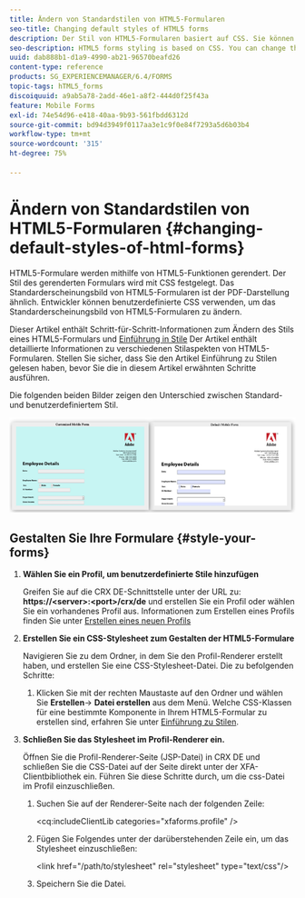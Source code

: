 ```yaml
---
title: Ändern von Standardstilen von HTML5-Formularen
seo-title: Changing default styles of HTML5 forms
description: Der Stil von HTML5-Formularen basiert auf CSS. Sie können die Standardstile des Formulars ändern.
seo-description: HTML5 forms styling is based on CSS. You can change the default styles of the form.
uuid: dab888b1-d1a9-4990-ab21-96570beafd26
content-type: reference
products: SG_EXPERIENCEMANAGER/6.4/FORMS
topic-tags: hTML5_forms
discoiquuid: a9ab5a78-2add-46e1-a8f2-444d0f25f43a
feature: Mobile Forms
exl-id: 74e54d96-e418-40aa-9b93-561fbdd6312d
source-git-commit: bd94d3949f0117aa3e1c9f0e84f7293a5d6b03b4
workflow-type: tm+mt
source-wordcount: '315'
ht-degree: 75%

---
```


# Ändern von Standardstilen von HTML5-Formularen {#changing-default-styles-of-html-forms}

HTML5-Formulare werden mithilfe von HTML5-Funktionen gerendert. Der Stil des gerenderten Formulars wird mit CSS festgelegt. Das Standarderscheinungsbild von HTML5-Formularen ist der PDF-Darstellung ähnlich. Entwickler können benutzerdefinierte CSS verwenden, um das Standarderscheinungsbild von HTML5-Formularen zu ändern.

Dieser Artikel enthält Schritt-für-Schritt-Informationen zum Ändern des Stils eines HTML5-Formulars und [Einführung in Stile](/help/forms/using/css-styles.md) Der Artikel enthält detaillierte Informationen zu verschiedenen Stilaspekten von HTML5-Formularen. Stellen Sie sicher, dass Sie den Artikel Einführung zu Stilen gelesen haben, bevor Sie die in diesem Artikel erwähnten Schritte ausführen.

Die folgenden beiden Bilder zeigen den Unterschied zwischen Standard- und benutzerdefiniertem Stil.

![images-002-small](assets/pictures-002-small.png)

## Gestalten Sie Ihre Formulare {#style-your-forms}

1. **Wählen Sie ein Profil, um benutzerdefinierte Stile hinzufügen**

   Greifen Sie auf die CRX DE-Schnittstelle unter der URL zu: **https://&lt;server>:&lt;port>/crx/de** und erstellen Sie ein Profil oder wählen Sie ein vorhandenes Profil aus. Informationen zum Erstellen eines Profils finden Sie unter [Erstellen eines neuen Profils](/help/forms/using/custom-profile.md)

1. **Erstellen Sie ein CSS-Stylesheet zum Gestalten der HTML5-Formulare**

   Navigieren Sie zu dem Ordner, in dem Sie den Profil-Renderer erstellt haben, und erstellen Sie eine CSS-Stylesheet-Datei. Die zu befolgenden Schritte:

   1. Klicken Sie mit der rechten Maustaste auf den Ordner und wählen Sie **Erstellen**-> **Datei erstellen** aus dem Menü.
   Welche CSS-Klassen für eine bestimmte Komponente in Ihrem HTML5-Formular zu erstellen sind, erfahren Sie unter [Einführung zu Stilen](/help/forms/using/css-styles.md).

1. **Schließen Sie das Stylesheet im Profil-Renderer ein.**

   Öffnen Sie die Profil-Renderer-Seite (JSP-Datei) in CRX DE und schließen Sie die CSS-Datei auf der Seite direkt unter der XFA-Clientbibliothek ein. Führen Sie diese Schritte durch, um die css-Datei im Profil einzuschließen.

   1. Suchen Sie auf der Renderer-Seite nach der folgenden Zeile:

      &lt;cq:includeClientLib categories=&quot;xfaforms.profile&quot; />

   1. Fügen Sie Folgendes unter der darüberstehenden Zeile ein, um das Stylesheet einzuschließen:

      &lt;link href=&quot;/path/to/stylesheet&quot; rel=&quot;stylesheet&quot; type=&quot;text/css&quot;/>

   1. Speichern Sie die Datei.
